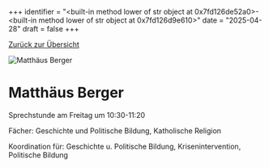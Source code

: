 
+++
identifier = "<built-in method lower of str object at 0x7fd126de52a0>-<built-in method lower of str object at 0x7fd126d9e610>"
date = "2025-04-28"
draft = false
+++

 [Zurück zur Übersicht](/schule/personen/)

<div class="row">
<div class="column">
<img src="/images/personal/Berger.jpg" alt="Matthäus Berger"> 
</div>
<div class="column">

# Matthäus Berger

Sprechstunde am Freitag um 10:30-11:20

Fächer: Geschichte und Politische Bildung,  Katholische Religion











Koordination für: Geschichte u. Politische Bildung, Krisenintervention, Politische Bildung

</div>
</div> 

